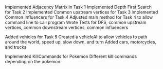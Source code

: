 Implemented Adjacency Matrix in Task 1
Implemented Depth First Search for Task 2
Implemented Common upstream vertices for Task 3
Implemented Common Influencers for Task 4
Adjusted main method for Task 4 to allow command line to call program
Wrote Tests for DFS, common upstream vertices, common downstream vertices, common influencers

Added vehicles for Task 5
Created a vehicleAI to allow vehicles to path around the world, speed up, slow down, and turn
Added cars, motorcycles, and trucks

Implemented KillCommands for Pokemon
Different kill commands depending on the pokemon

